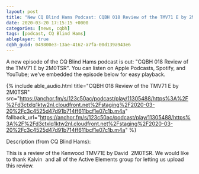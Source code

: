 ```yaml
---
layout: post
title: "New CQ Blind Hams Podcast: CQBH 018 Review of the TMV71 E by 2M0TSR"
date: 2020-03-20 17:15:15 +0000
categories: [news, cqbh]
tags: [podcast, CQ Blind Hams]
ableplayer: true
cqbh_guid: 049800e3-13ae-4162-a7fa-00d139a943e6
---
```


A new episode of the CQ Blind Hams podcast is out: "CQBH 018 Review of the TMV71 E by 2M0TSR". You can listen on Apple Podcasts, Spotify, and YouTube; we’ve embedded the episode below for easy playback.

{% include able_audio.html title="CQBH 018 Review of the TMV71 E by 2M0TSR" src="https://anchor.fm/s/123c50ac/podcast/play/11305488/https%3A%2F%2Fd3ctxlq1ktw2nl.cloudfront.net%2Fstaging%2F2020-03-20%2Fc3c4525d47d91b714ff611bcf1e07c1b.m4a" fallback_url="https://anchor.fm/s/123c50ac/podcast/play/11305488/https%3A%2F%2Fd3ctxlq1ktw2nl.cloudfront.net%2Fstaging%2F2020-03-20%2Fc3c4525d47d91b714ff611bcf1e07c1b.m4a" %}

Description (from CQ Blind Hams):

<p>This is a review of the Kenwood TMV71E by David &nbsp;2M0TSR. We would like to thank Kalvin &nbsp;and all of the Active Elements group for letting us upload this review.&nbsp;</p>
